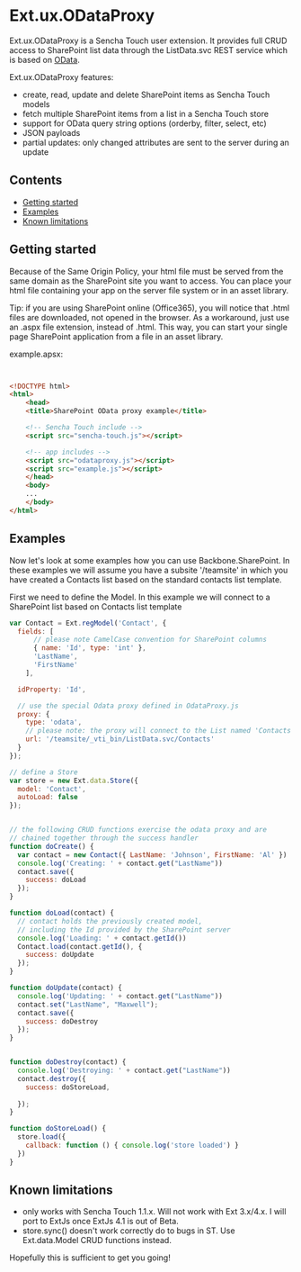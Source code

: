 ﻿Ext.ux.ODataProxy
===================

Ext.ux.ODataProxy is a Sencha Touch user
extension. It provides full CRUD access to SharePoint list data through the 
ListData.svc REST service which is based on [OData](http://www.odata.org). 


Ext.ux.ODataProxy features:

* create, read, update and delete SharePoint items as Sencha Touch models
* fetch multiple SharePoint items from a list in a Sencha Touch store
* support for OData query string options (orderby, filter, select, etc)
* JSON payloads
* partial updates: only changed attributes are sent to the server during an update



Contents
--------
* [Getting started](#installation)
* [Examples](#examples)
* [Known limitations](#limitations)



Getting started
---------------
Because of the Same Origin Policy, your html file must be served from the same domain as the SharePoint site you want to access. 
You can place your html file containing your app on the server file system or in an asset library. 

Tip: if you are using SharePoint online (Office365), you will notice that .html files are downloaded, not opened in the browser.
As a workaround, just use an .aspx file extension, instead of .html. This way, you can start your single page SharePoint application 
from a file in an asset library. 


example.apsx:
 
```html


<!DOCTYPE html>
<html>
	<head>
	<title>SharePoint OData proxy example</title>

	<!-- Sencha Touch include -->
	<script src="sencha-touch.js"></script> 

	<!-- app includes -->
	<script src="odataproxy.js"></script>
	<script src="example.js"></script>
	</head>
	<body>
	...
	</body>
</html>


```

## <a name="examples"/>Examples

Now let's look at some examples how you can use Backbone.SharePoint. In these examples we will assume you have 
a subsite '/teamsite' in which you have 
created a Contacts list based on the standard contacts list template. 

First we need to define the Model. In this example we will connect to a SharePoint list based on Contacts list template 

```js
var Contact = Ext.regModel('Contact', {
  fields: [
      // please note CamelCase convention for SharePoint columns
      { name: 'Id', type: 'int' },
      'LastName',
      'FirstName'
    ],

  idProperty: 'Id',

  // use the special Odata proxy defined in OdataProxy.js
  proxy: {
    type: 'odata',
    // please note: the proxy will connect to the List named 'Contacts' in the /teamsite subsite
    url: '/teamsite/_vti_bin/ListData.svc/Contacts'
  }
});
```

```js
// define a Store
var store = new Ext.data.Store({
  model: 'Contact',
  autoLoad: false
});


// the following CRUD functions exercise the odata proxy and are 
// chained together through the success handler
function doCreate() {
  var contact = new Contact({ LastName: 'Johnson', FirstName: 'Al' })
  console.log('Creating: ' + contact.get("LastName"))
  contact.save({
    success: doLoad
  });
}

function doLoad(contact) {
  // contact holds the previously created model,
  // including the Id provided by the SharePoint server
  console.log('Loading: ' + contact.getId())
  Contact.load(contact.getId(), {
    success: doUpdate
  });
}

function doUpdate(contact) {
  console.log('Updating: ' + contact.get("LastName"))
  contact.set("LastName", "Maxwell");
  contact.save({
    success: doDestroy
  });
}


function doDestroy(contact) {
  console.log('Destroying: ' + contact.get("LastName"))
  contact.destroy({
    success: doStoreLoad,
    
  });
}

function doStoreLoad() {
  store.load({
    callback: function () { console.log('store loaded') }
  })
}

```



## <a name="limitations"/>Known limitations

* only works with Sencha Touch 1.1.x. Will not work with Ext 3.x/4.x.  I will port to ExtJs once ExtJs 4.1 is out of Beta.
* store.sync() doesn't work correctly do to bugs in ST. Use Ext.data.Model CRUD functions instead.



Hopefully this is sufficient to get you going!




